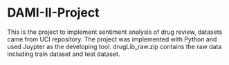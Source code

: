 # DAMI-II-Project
This is the project to implement sentiment analysis of drug review, datasets came from UCI repository.
The project was implemented with Python and used Juypter as the developing tool.
drugLib_raw.zip contains the raw data including train dataset and test dataset.
